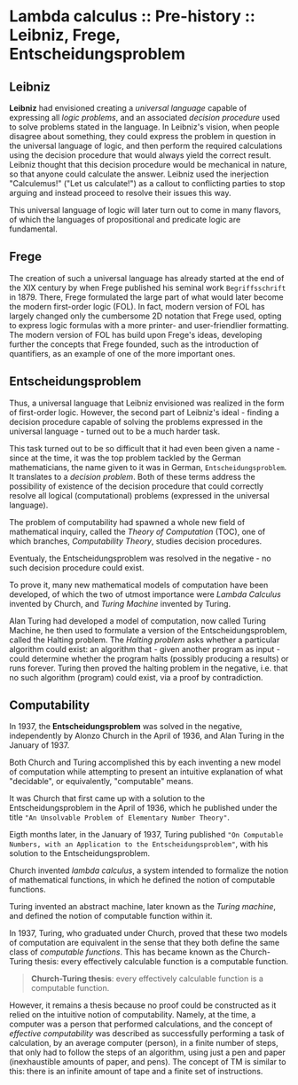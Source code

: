 # Lambda calculus :: Pre-history :: Leibniz, Frege, Entscheidungsproblem

## Leibniz

**Leibniz** had envisioned creating a *universal language* capable of expressing all *logic problems*, and an associated *decision procedure* used to solve problems stated in the language. In Leibniz's vision, when people disagree about something, they could express the problem in question in the universal language of logic, and then perform the required calculations using the decision procedure that would always yield the correct result. Leibniz thought that this decision procedure would be mechanical in nature, so that anyone could calculate the answer. Leibniz used the inerjection "Calculemus!" ("Let us calculate!") as a callout to conflicting parties to stop arguing and instead proceed to resolve their issues this way.

This universal language of logic will later turn out to come in many flavors, of which the languages of propositional and predicate logic are fundamental.

## Frege

The creation of such a universal language has already started at the end of the XIX century by when Frege published his seminal work `Begriffsschrift` in 1879. There, Frege formulated the large part of what would later become the modern first-order logic (FOL). In fact, modern version of FOL has largely changed only the cumbersome 2D notation that Frege used, opting to express logic formulas with a more printer- and user-friendlier formatting. The modern version of FOL has build upon Frege's ideas, developing further the concepts that Frege founded, such as the introduction of quantifiers, as an example of one of the more important ones.

## Entscheidungsproblem

Thus, a universal language that Leibniz envisioned was realized in the form of first-order logic. However, the second part of Leibniz's ideal - finding a decision procedure capable of solving the problems expressed in the universal language - turned out to be a much harder task.

This task turned out to be so difficult that it had even been given a name - since at the time, it was the top problem tackled by the German mathematicians, the name given to it was in German, `Entscheidungsproblem`. It translates to a *decision problem*. Both of these terms address the possibility of existence of the decision procedure that could correctly resolve all logical (computational) problems (expressed in the universal language).

The problem of computability had spawned a whole new field of mathematical inquiry, called the *Theory of Computation* (TOC), one of which branches, *Computability Theory*, studies decision procedures.

Eventualy, the Entscheidungsproblem was resolved in the negative - no such decision procedure could exist.

To prove it, many new mathematical models of computation have been developed, of which the two of utmost importance were *Lambda Calculus* invented by Church, and *Turing Machine* invented by Turing.

Alan Turing had developed a model of computation, now called Turing Machine, he then used to formulate a version of the Entscheidungsproblem, called the Halting problem. The *Halting problem* asks whether a particular algorithm could exist: an algorithm that - given another program as input - could determine whether the program halts (possibly producing a results) or runs forever. Turing then proved the halting problem in the negative, i.e. that no such algorithm (program) could exist, via a proof by contradiction.

## Computability

In 1937, the **Entscheidungsproblem** was solved in the negative, independently by Alonzo Church in the April of 1936, and Alan Turing in the January of 1937.

Both Church and Turing accomplished this by each inventing a new model of computation while attempting to present an intuitive explanation of what "decidable", or equivalently, "computable" means.

It was Church that first came up with a solution to the Entscheidungsproblem in the April of 1936, which he published under the title `"An Unsolvable Problem of Elementary Number Theory"`.

Eigth months later, in the January of 1937, Turing published `"On Computable Numbers, with an Application to the Entscheidungsproblem"`, with his solution to the Entscheidungsproblem.


Church invented *lambda calculus*, a system intended to formalize the notion of mathematical functions, in which he defined the notion of computable functions.

Turing invented an abstract machine, later known as the *Turing machine*, and defined the notion of computable function within it.

In 1937, Turing, who graduated under Church, proved that these two models of computation are equivalent in the sense that they both define the same class of *computable functions*. This has became known as the Church-Turing thesis: every effectively calculable function is a computable function.

>**Church-Turing thesis**: every effectively calculable function is a computable function.

However, it remains a thesis because no proof could be constructed as it relied on the intuitive notion of computability. Namely, at the time, a computer was a person that performed calculations, and the concept of *effective computability* was described as successfully performing a task of calculation, by an average computer (person), in a finite number of steps, that only had to follow the steps of an algorithm, using just a pen and paper (inexhaustible amounts of paper, and pens). The concept of TM is similar to this: there is an infinite amount of tape and a finite set of instructions.
